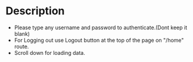 # Description

- Please type any username and password to authenticate.(Dont keep it blank)
- For Logging out use Logout button at the top of the page on "/home" route.
- Scroll down for loading data.
